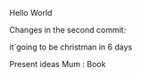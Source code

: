 Hello World

Changes in the second commit: 

it`going to be christman in 6 days

Present ideas Mum : Book